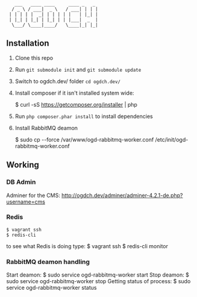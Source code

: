        ___   ____ ____     ____ _   _ 
      / _ \ / ___|  _ \   / ___| | | |
     | | | | |  _| | | | | |   | |_| |
     | |_| | |_| | |_| | | |___|  _  |
      \___/ \____|____/   \____|_| |_|
                                      
                                      
## Installation

1. Clone this repo
2. Run `git submodule init` and `git submodule update`
3. Switch to ogdch.dev/ folder `cd ogdch.dev/`
4. Install composer if it isn't installed system wide:

    $ curl -sS https://getcomposer.org/installer | php
    
5. Run `php composer.phar install` to install dependencies
6. Install RabbitMQ deamon

    $ sudo cp --force /var/www/ogd-rabbitmq-worker.conf /etc/init/ogd-rabbitmq-worker.conf


## Working

### DB Admin
Adminer for the CMS: http://ogdch.dev/adminer/adminer-4.2.1-de.php?username=cms

### Redis
    $ vagrant ssh
    $ redis-cli
    
to see what Redis is doing type:
    $ vagrant ssh
    $ redis-cli monitor

### RabbitMQ deamon handling
Start deamon:
    $ sudo service ogd-rabbitmq-worker start
Stop deamon:
    $ sudo service ogd-rabbitmq-worker stop
Getting status of process:
    $ sudo service ogd-rabbitmq-worker status